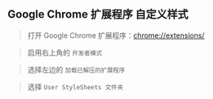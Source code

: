 ## Google Chrome 扩展程序 自定义样式

> 打开 Google Chrome 扩展程序：[chrome://extensions/](chrome://extensions/)

> 启用右上角的 `开发者模式`

> 选择左边的 `加载已解压的扩展程序`

> 选择 `User StyleSheets 文件夹`
